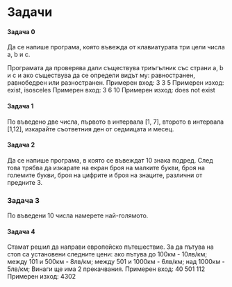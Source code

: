 # Задачи

#### Задача 0

Да се напише програма, която въвежда от клавиатурата три цели числа a, b и c.

Програмата да проверява дали съществува триъгълник със страни a, b и c и ако
съществува да се определи видът му: равностранен, равнобедрен или разностранен.
Примерен вход: 3 3 5 Примерен изход: exist, isosceles
Примерен вход: 3 6 10 Примерен изход: does not exist

#### Задача 1

По въведено две числа, първото в интервала [1, 7], второто в интервала [1,12], изкарайте съответния ден от седмицата и месец.

#### Задача 2

Да се напише програма, в която се въвеждат 10 знака подред. След това трябва да изкарате на екран броя на малките букви, броя на големите букви, броя на цифрите и броя на знаците, различни от предните 3.

### Задача 3  

По въведени 10 числа намерете най-голямото.

#### Задача 4

Стамат решил да направи европейско пътешествие. За да пътува на стоп са установени следните цени:
  ако пътува до 100км - 10лв/км;
  между 101 и 500км - 8лв/км;
  между 501 и 1000км - 6лв/км;
  над 1000км - 5лв/км;
Винаги ще има 2 прекачвания.
Примерен вход: 40 501 112
Примерен изход: 4302
